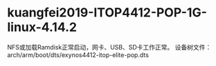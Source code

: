 # kuangfei2019-ITOP4412-POP-1G-linux-4.14.2
NFS或加载Ramdisk正常启动，网卡、USB、SD卡工作正常。 
设备树文件：arch/arm/boot/dts/exynos4412-itop-elite-pop.dts
